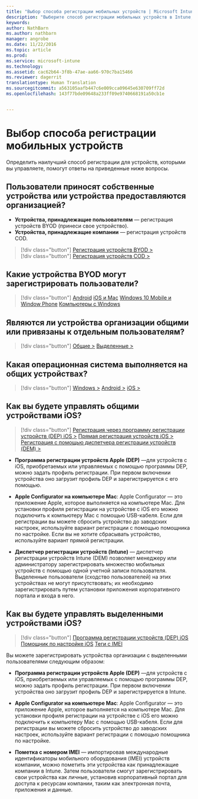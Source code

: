 ```yaml
---
title: "Выбор способа регистрации мобильных устройств | Microsoft Intune"
description: "Выберите способ регистрации мобильных устройств в Intune, ответив на несколько простых вопросов."
keywords: 
author: NathBarn
ms.author: nathbarn
manager: angrobe
ms.date: 11/22/2016
ms.topic: article
ms.prod: 
ms.service: microsoft-intune
ms.technology: 
ms.assetid: cac62b64-3f8b-47ae-aa66-970c7ba15466
ms.reviewer: dagerrit
translationtype: Human Translation
ms.sourcegitcommit: a563105aafb447c6e009cca09645e630709ff72d
ms.openlocfilehash: 143f77bde09648a233ff09e9740668191a50cb1e


---
```


# <a name="choose-how-to-enroll-mobile-devices"></a>Выбор способа регистрации мобильных устройств

Определить наилучший способ регистрации для устройств, которыми вы управляете, помогут ответы на приведенные ниже вопросы.

## <a name="do-employees-bring-their-own-devices-or-are-devices-provided-by-your-organization"></a>**Пользователи приносят собственные устройства или устройства предоставляются организацией?**

  - **Устройства, принадлежащие пользователям** — регистрация устройств BYOD (принеси свое устройство).
  - **Устройства, принадлежащие компании** — регистрация устройств COD.

> [!div class="button"]
[Регистрация устройств BYOD >](#what-byod-devices-can-your-users-enroll)   
> [!div class="button"]
[Регистрация устройств COD >](#are-your-company-owned-devices-shared-or-do-they-have-dedicated-users)

## <a name="what-byod-devices-can-your-users-enroll"></a>**Какие устройства BYOD могут зарегистрировать пользователи?**

> [!div class="button"]
[Android](/intune/deploy-use/set-up-android-management-with-microsoft-intune) [iOS и Mac](/intune/deploy-use/set-up-ios-and-mac-management-with-microsoft-intune) [Windows 10 Mobile и Window Phone](/intune/deploy-use/set-up-windows-phone-management-with-microsoft-intune) [Компьютеры с Windows](/intune/deploy-use/set-up-windows-device-management-with-microsoft-intune)

## <a name="are-your-company-owned-devices-shared-or-do-they-have-dedicated-users"></a>**Являются ли устройства организации общими или привязаны к отдельным пользователям?**

> [!div class="button"]
[Общие >](#what-operating-system-are-your-shared-devices-running) [Выделенные >](#how-will-you-manage-dedicated-ios-devices)


## <a name="what-operating-system-are-your-shared-devices-running"></a>**Какая операционная система выполняется на общих устройствах?**

> [!div class="button"]
[Windows >](/intune/deploy-use/enroll-corporate-owned-devices-with-the-device-enrollment-manager-in-microsoft-intune) [Android >](/intune/deploy-use/enroll-corporate-owned-devices-with-the-device-enrollment-manager-in-microsoft-intune) [iOS >](#how-will-you-manage-shared-ios-devices)

## <a name="how-will-you-manage-shared-ios-devices"></a>**Как вы будете управлять общими устройствами iOS?**

> [!div class="button"]
[Регистрация через программу регистрации устройств (DEP) iOS >](/intune/deploy-use/ios-device-enrollment-program-in-microsoft-intune) [Прямая регистрация устройств iOS >](/intune/deploy-use/ios-direct-enrollment-in-microsoft-intune) [Регистрация с помощью диспетчера регистрации устройств (DEM) >](/intune/deploy-use/enroll-corporate-owned-devices-with-the-device-enrollment-manager-in-microsoft-intune)

  - **Программа регистрации устройств Apple (DEP)** —для устройств с iOS, приобретаемых или управляемых с помощью программы DEP, можно задать профиль регистрации. При первом включении устройства оно загрузит профиль DEP и зарегистрируется с его помощью.

  - **Apple Configurator на компьютере Mac**: Apple Configurator — это приложение Apple, которое выполняется на компьютере Mac. Для установки профиля регистрации на устройстве с iOS его можно подключить к компьютеру Mac с помощью USB-кабеля. Если для регистрации вы можете сбросить устройство до заводских настроек, используйте вариант регистрации с помощью помощника по настройке. Если вы не хотите сбрасывать устройство, используйте вариант прямой регистрации.

  - **Диспетчер регистрации устройств (Intune)** — диспетчер регистрации устройств Intune (DEM) позволяет менеджеру или администратору зарегистрировать множество мобильных устройств с помощью одной учетной записи пользователя. Выделенные пользователи (сходство пользователей) на этих устройствах не могут присутствовать; их необходимо зарегистрировать путем установки приложения корпоративного портала и входа в него.

## <a name="how-will-you-manage-dedicated-ios-devices"></a>**Как вы будете управлять выделенными устройствами iOS?**

> [!div class="button"]
[Программа регистрации устройств (DEP) iOS](/intune/deploy-use/ios-device-enrollment-program-in-microsoft-intune) [Помощник по настройке iOS](/intune/deploy-use/ios-setup-assistant-enrollment-in-microsoft-intune) [Теги с IMEI](/intune/deploy-use/specify-corporate-owned-devices-with-international-mobile-equipment-identity-imei-numbers)

  Вы можете зарегистрировать устройства организации с выделенными пользователями следующим образом:

  - **Программа регистрации устройств Apple (DEP)** —для устройств с iOS, приобретаемых или управляемых с помощью программы DEP, можно задать профиль регистрации. При первом включении устройства оно загрузит профиль DEP и зарегистрируется в Intune.

  - **Apple Configurator на компьютере Mac**: Apple Configurator — это приложение Apple, которое выполняется на компьютере Mac. Для установки профиля регистрации на устройстве с iOS его можно подключить к компьютеру Mac с помощью USB-кабеля. Если для регистрации вы можете сбросить устройство до заводских настроек, используйте вариант регистрации с помощью помощника по настройке.

  - **Пометка с номером IMEI** — импортировав международные идентификаторы мобильного оборудования (IMEI) устройств компании, можно пометить эти устройства как принадлежащие компании в Intune. Затем пользователи смогут зарегистрировать свои устройства как личные, установив корпоративный портал для доступа к ресурсам компании, таким как электронная почта, приложения и данные.



<!--HONumber=Nov16_HO4-->


